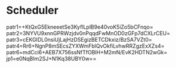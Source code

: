 # Scheduler
patr1=+KtQxG5EkneeetSe3KyflLplB9e40voK5iZo5bCFnqo\=
patr2=3NYVU9xnnGPRWzjdv0nPqqdFwMnOD0zGFp7dCXLrCEU\=
patr3=cEKGIDL0nsiUjLajHzDSEgizBETCDkxiz/BzSA7VZt0\=
patr4=Rr6+NgnP8mSEcsZYXWmFblQvOkfiLvhwRRZgzExXZs4\=
patr6=mdCci6+AEB7X756ssNfTfOBlH+M2mN/EvK2HDTN2wGk\=
jp1=e0NqBIm2SJ+N1Kq38UBY0w\=\=
